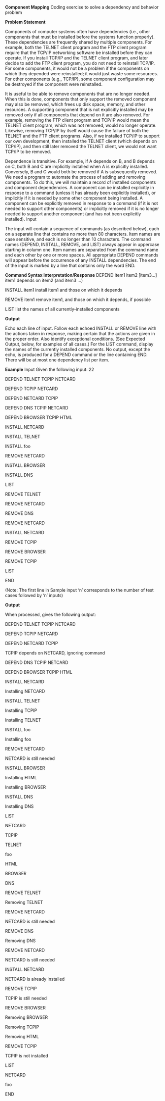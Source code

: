 **Component Mapping**
Coding exercise to solve a dependency and behavior problem

**Problem Statement**

Components of computer systems often have dependencies (i.e., other components that must be installed before the systems function properly). These dependencies are frequently shared by multiple components. For example, both the TELNET client program and the FTP client program require that the TCP/IP networking software be installed before they can operate. If you install TCP/IP and the TELNET client program, and later decide to add the FTP client program, you do not need to reinstall TCP/IP.
For some components, it would not be a problem if the components on which they depended were reinstalled; it would just waste some resources. For other components (e.g., TCP/IP), some component configuration may be destroyed if the component were reinstalled.

It is useful to be able to remove components that are no longer needed. When this is done, components that only support the removed component may also be removed, which frees up disk space, memory, and other resources. A supporting component that is not explicitly installed may be removed only if all components that depend on it are also removed. For example, removing the FTP client program and TCP/IP would mean the TELNET client program, which was not removed, would no longer operate. Likewise, removing TCP/IP by itself would cause the failure of both the TELNET and the FTP client programs. Also, if we installed TCP/IP to support our own development, then installed the TELNET client (which depends on TCP/IP), and then still later removed the TELNET client, we would not want TCP/IP to be removed.

Dependence is transitive. For example, if A depends on B, and B depends on C, both B and C are implicitly installed when A is explicitly installed. Conversely, B and C would both be removed if A is subsequently removed. We need a program to automate the process of adding and removing components. To do this, we will maintain a record of installed components and component dependencies. A component can be installed explicitly in response to a command (unless it has already been explicitly installed), or implicitly if it is needed by some other component being installed. A component can be explicitly removed in response to a command (if it is not needed to support other components) or implicitly removed if it is no longer needed to support another component (and has not been explicitly installed).
Input

The input will contain a sequence of commands (as described below), each on a separate line that contains no more than 80 characters. Item names are case sensitive, and each is no longer than 10 characters. The command names (DEPEND, INSTALL, REMOVE, and LIST) always appear in uppercase starting in column one. Item names are separated from the command name and each other by one or more spaces. All appropriate DEPEND commands will appear before the occurrence of any INSTALL dependencies. The end of the input is marked by a line that contains only the word END.

**Command Syntax	Interpretation/Response**
DEPEND item1 item2 [item3...]	item1 depends on item2 (and item3 ...)

INSTALL item1	install item1 and those on which it depends

REMOVE item1	remove item1, and those on which it depends, if possible

LIST	list the names of all currently-installed components

**Output**

Echo each line of input. Follow each echoed INSTALL or REMOVE line with the actions taken in response, making certain that the actions are given in the proper order. Also identify exceptional conditions. (See Expected Output, below, for examples of all cases.) For the LIST command, display the names of the currently installed components. No output, except the echo, is produced for a DEPEND command or the line containing END. There will be at most one dependency list per item.

**Example**
Input
Given the following input:
22

DEPEND TELNET TCPIP NETCARD

DEPEND TCPIP NETCARD

DEPEND NETCARD TCPIP

DEPEND DNS TCPIP NETCARD

DEPEND BROWSER TCPIP HTML

INSTALL NETCARD

INSTALL TELNET

INSTALL foo

REMOVE NETCARD

INSTALL BROWSER

INSTALL DNS

LIST

REMOVE TELNET

REMOVE NETCARD

REMOVE DNS

REMOVE NETCARD

INSTALL NETCARD

REMOVE TCPIP

REMOVE BROWSER

REMOVE TCPIP

LIST

END

(Note: The first line in Sample input ‘n’ corresponds to the number of test cases followed by ‘n’ inputs)

**Output**

When processed, gives the following output:

DEPEND TELNET TCPIP NETCARD

DEPEND TCPIP NETCARD

DEPEND NETCARD TCPIP

TCPIP depends on NETCARD, ignoring command

DEPEND DNS TCPIP NETCARD

DEPEND BROWSER TCPIP HTML

INSTALL NETCARD

Installing NETCARD

INSTALL TELNET

Installing TCPIP

Installing TELNET

INSTALL foo

Installing foo

REMOVE NETCARD

NETCARD is still needed

INSTALL BROWSER

Installing HTML

Installing BROWSER

INSTALL DNS

Installing DNS

LIST

NETCARD

TCPIP

TELNET

foo

HTML

BROWSER

DNS

REMOVE TELNET

Removing TELNET

REMOVE NETCARD

NETCARD is still needed

REMOVE DNS

Removing DNS

REMOVE NETCARD

NETCARD is still needed

INSTALL NETCARD

NETCARD is already installed

REMOVE TCPIP

TCPIP is still needed

REMOVE BROWSER

Removing BROWSER

Removing TCPIP

Removing HTML

REMOVE TCPIP

TCPIP is not installed

LIST

NETCARD

foo

END
